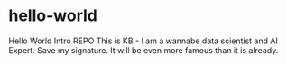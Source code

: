 # hello-world
Hello World Intro REPO
This is KB - I am a wannabe data scientist and AI Expert. Save my signature. It will be even more famous than it is already. 
